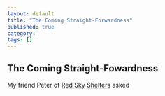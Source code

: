 ```yaml
---
layout: default
title: "The Coming Straight-Forwardness"
published: true
category: 
tags: []
---
```


## The Coming Straight-Fowardness

My friend Peter of [Red Sky Shelters](http://redskyshelters.com/) asked 


